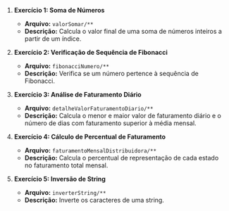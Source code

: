 1. **Exercício 1: Soma de Números**
   - **Arquivo:** `valorSomar/**`
   - **Descrição:** Calcula o valor final de uma soma de números inteiros a partir de um índice.

2. **Exercício 2: Verificação de Sequência de Fibonacci**
   - **Arquivo:** `fibonacciNumero/**`
   - **Descrição:** Verifica se um número pertence à sequência de Fibonacci.

3. **Exercício 3: Análise de Faturamento Diário**
   - **Arquivo:** `detalheValorFaturamentoDiario/**`
   - **Descrição:** Calcula o menor e maior valor de faturamento diário e o número de dias com faturamento superior à média mensal.

4. **Exercício 4: Cálculo de Percentual de Faturamento**
   - **Arquivo:** `faturamentoMensalDistribuidora/**`
   - **Descrição:** Calcula o percentual de representação de cada estado no faturamento total mensal.

5. **Exercício 5: Inversão de String**
   - **Arquivo:** `inverterString/**`
   - **Descrição:** Inverte os caracteres de uma string.
